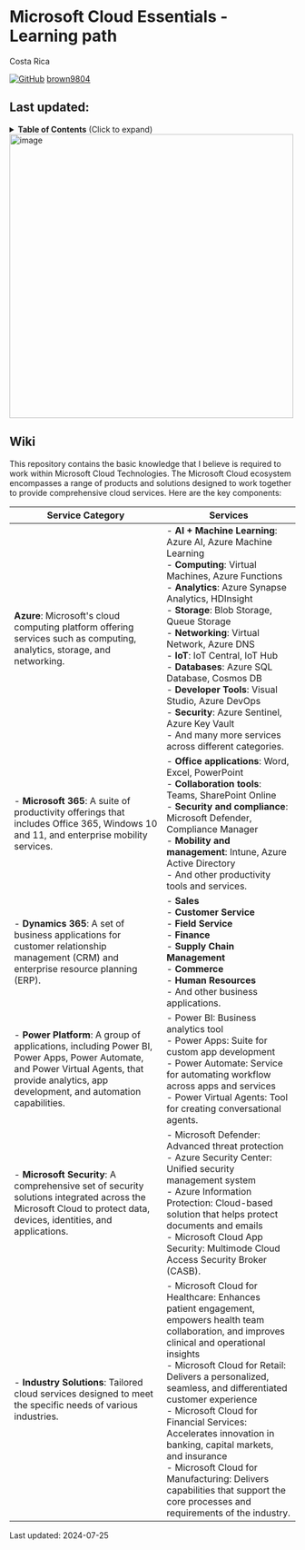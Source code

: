 # Microsoft Cloud Essentials - Learning path

Costa Rica

[![GitHub](https://img.shields.io/badge/--181717?logo=github&logoColor=ffffff)](https://github.com/)
[brown9804](https://github.com/brown9804)

Last updated:
----------

<details>
<summary><b>Table of Contents</b> (Click to expand)</summary>

1. [Azure](./0_Azure/)  <br/>
    - [Azure Fundamentals](./0_Azure/0_AzureFundamentals/README.md)
    - [Azure Data](./0_Azure/1_AzureData/README.md)
    - [Azure Analytics](./0_Azure/2_AzureAnalytics/README.md)
    - [Azure AI](./0_Azure/3_AzureAI/README.md)
    - [Azure DevOps](./0_Azure/4_AzureDevOps/README.md)
2. [Microsoft 365](./1_MS365/) <br/>
    - [Excel](./1_MS365/Excel/) <br/>
    - [Microsoft Forms](./1_MS365/Forms) <br/>
    - [Microsoft Planner](./1_MS365/Planner/) <br/>
    - [SharePoint](./1_MS365/SharePoint/) <br/>
3. [Dynamics 365](./2_Dynamics365/) <br/>
4. [Power Platform](./3_PowerPlatform/) <br/>
    - [Power Apps](./3_PowerPlatform/Power%20Apps/) <br/>
    - [Power Bi](./3_PowerPlatform/Power%20BI/) <br/>
</details>


<img width="500" alt="image" src="https://github.com/brown9804/MSCloudEssentials_LPath/assets/24630902/9bb7da30-96d0-4bf2-aa58-d53c46b20c90">

## Wiki

This repository contains the basic knowledge that I believe is required to work within Microsoft Cloud Technologies. The Microsoft Cloud ecosystem encompasses a range of products and solutions designed to work together to provide comprehensive cloud services. Here are the key components:

| Service Category | Services |
| ------- | ------- | 
| **Azure**: Microsoft's cloud computing platform offering services such as computing, analytics, storage, and networking. |    - **AI + Machine Learning**: Azure AI, Azure Machine Learning <br/> - **Computing**: Virtual Machines, Azure Functions <br/> - **Analytics**: Azure Synapse Analytics, HDInsight <br/> - **Storage**: Blob Storage, Queue Storage <br/> - **Networking**: Virtual Network, Azure DNS <br/> - **IoT**: IoT Central, IoT Hub <br/> - **Databases**: Azure SQL Database, Cosmos DB <br/> - **Developer Tools**: Visual Studio, Azure DevOps <br/> - **Security**: Azure Sentinel, Azure Key Vault <br/> - And many more services across different categories.        |
| - **Microsoft 365**: A suite of productivity offerings that includes Office 365, Windows 10 and 11, and enterprise mobility services. |     - **Office applications**: Word, Excel, PowerPoint <br/> - **Collaboration tools**: Teams, SharePoint Online <br/> - **Security and compliance**: Microsoft Defender, Compliance Manager <br/> - **Mobility and management**: Intune, Azure Active Directory <br/> - And other productivity tools and services.       |
| - **Dynamics 365**: A set of business applications for customer relationship management (CRM) and enterprise resource planning (ERP). | - **Sales** <br/> - **Customer Service** <br/> - **Field Service** <br/> - **Finance** <br/> - **Supply Chain Management** <br/> - **Commerce** <br/> - **Human Resources** <br/> - And other business applications.|
| - **Power Platform**: A group of applications, including Power BI, Power Apps, Power Automate, and Power Virtual Agents, that provide analytics, app development, and automation capabilities. | - Power BI: Business analytics tool <br/> - Power Apps: Suite for custom app development <br/> - Power Automate: Service for automating workflow across apps and services <br/> - Power Virtual Agents: Tool for creating conversational agents. |
| - **Microsoft Security**: A comprehensive set of security solutions integrated across the Microsoft Cloud to protect data, devices, identities, and applications. | - Microsoft Defender: Advanced threat protection <br/> - Azure Security Center: Unified security management system <br/> - Azure Information Protection: Cloud-based solution that helps protect documents and emails <br/> - Microsoft Cloud App Security: Multimode Cloud Access Security Broker (CASB). |
| - **Industry Solutions**: Tailored cloud services designed to meet the specific needs of various industries. | - Microsoft Cloud for Healthcare: Enhances patient engagement, empowers health team collaboration, and improves clinical and operational insights <br/> - Microsoft Cloud for Retail: Delivers a personalized, seamless, and differentiated customer experience <br/> - Microsoft Cloud for Financial Services: Accelerates innovation in banking, capital markets, and insurance <br/> - Microsoft Cloud for Manufacturing: Delivers capabilities that support the core processes and requirements of the industry. |

Last updated: 2024-07-25
